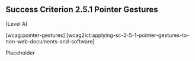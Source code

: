 ## Success Criterion 2.5.1 Pointer Gestures

(Level A)

[wcag:pointer-gestures]
[wcag2ict:applying-sc-2-5-1-pointer-gestures-to-non-web-documents-and-software]

Placeholder

